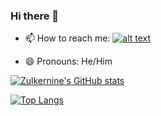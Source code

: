 ### Hi there 👋


- 📫 How to reach me: [![alt text][2.1]][2]

- 😄 Pronouns: He/Him




[![Zulkernine's GitHub stats](https://github-readme-stats.vercel.app/api?username=zulkernine&show_icons=true&theme=radical&count_private=true&include_all_commits=true)](https://github.com/zulkernine/github-readme-stats)


[![Top Langs](https://github-readme-stats.vercel.app/api/top-langs/?username=zulkernine&layout=compact&langs_count=10)](https://github.com/zulkernine/github-readme-stats)




<!-- links to social media icons -->
[2.1]: http://i.imgur.com/P3YfQoD.png

<!-- links to social media accounts -->

[2]: https://www.facebook.com/zulqarnain.mocker.1/
